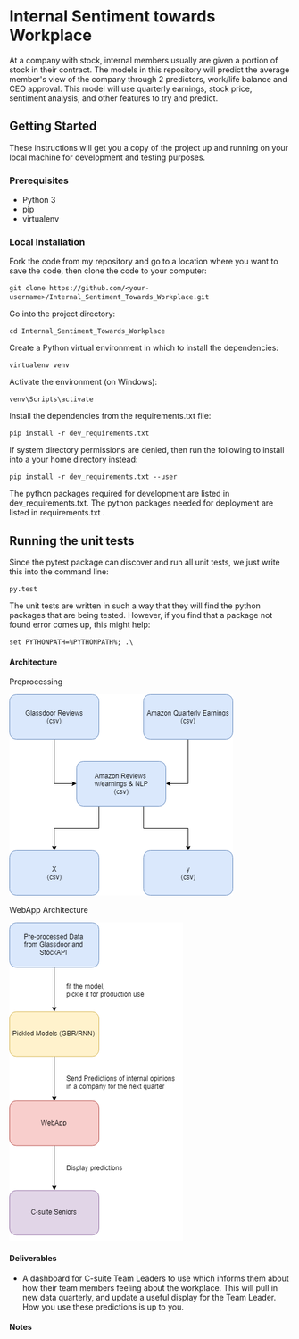# Internal Sentiment towards Workplace

At a company with stock, internal members usually are given a portion of stock in their contract. The models in this repository will predict the average member's  view of the company through 2 predictors, work/life balance and CEO approval. This model will use quarterly earnings, stock price, sentiment analysis, and other features to try and predict.

## Getting Started
These instructions will get you a copy of the project up and running on your local machine for development and testing purposes.

### Prerequisites
- Python 3
- pip
- virtualenv

### Local Installation
Fork the code from my repository and go to a location where you want to save the code, then clone the code to your computer:

```
git clone https://github.com/<your-username>/Internal_Sentiment_Towards_Workplace.git
```
Go into the project directory:
```
cd Internal_Sentiment_Towards_Workplace
```
Create a Python virtual environment in which to install the dependencies:
```
virtualenv venv
```
Activate the environment (on Windows):
```
venv\Scripts\activate
```
Install the dependencies from the requirements.txt file:
```
pip install -r dev_requirements.txt
```
If system directory permissions are denied, then run the following to install into a your home directory instead:
```
pip install -r dev_requirements.txt --user
```
The python packages required for development are listed in dev_requirements.txt. The python packages needed for deployment are listed in requirements.txt .
## Running the unit tests
Since the pytest package can discover and run all unit tests, we just write this into the command line:
```
py.test
```
The unit tests are written in such a way that they will find the python packages that are being tested. However, if you find that a package not found error comes up, this might help:
```
set PYTHONPATH=%PYTHONPATH%; .\
```
#### Architecture
Preprocessing

![Architecture of web app](img/preprocessing.png)

WebApp Architecture

![Architecture of web app](img/webapp_flowchart.png)


#### Deliverables

* A dashboard for C-suite Team Leaders to use which informs them about how their team members feeling about the workplace. This will pull in new data quarterly, and update a useful display for the Team Leader. How you use these predictions is up to you.

#### Notes
